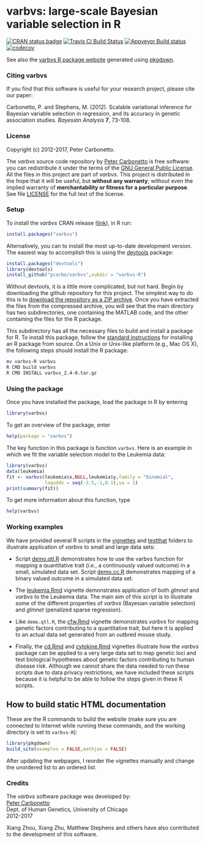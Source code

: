 # varbvs: large-scale Bayesian variable selection in R

[![CRAN status badge](http://www.r-pkg.org/badges/version/varbvs)](https://cran.r-project.org/package=varbvs)
[![Travis CI Build Status](https://travis-ci.org/pcarbo/varbvs.svg?branch=master)](https://travis-ci.org/pcarbo/varbvs)
[![Appveyor Build status](https://ci.appveyor.com/api/projects/status/xqnqhsk5na3855nq?svg=true)](https://ci.appveyor.com/project/pcarbo/varbvs)
[![codecov](https://codecov.io/gh/pcarbo/varbvs/branch/master/graph/badge.svg)](https://codecov.io/gh/pcarbo/varbvs)

See also the
[varbvs R package website](https://pcarbo.github.io/varbvs/varbvs-R/docs)
generated using [pkgdown](http://hadley.github.io/pkgdown).

### Citing varbvs

If you find that this software is useful for your research project,
please cite our paper:

Carbonetto, P. and Stephens, M. (2012). Scalable variational
inference for Bayesian variable selection in regression, and its
accuracy in genetic association studies. *Bayesian Analysis* **7**,
73-108.

### License

Copyright (c) 2012-2017, Peter Carbonetto.

The *varbvs* source code repository by
[Peter Carbonetto](http://github.com/pcarbo) is free software: you can
redistribute it under the terms of the
[GNU General Public License](http://www.gnu.org/licenses/gpl.html). All
the files in this project are part of *varbvs*. This project is
distributed in the hope that it will be useful, but **without any
warranty**; without even the implied warranty of **merchantability or
fitness for a particular purpose**. See file [LICENSE](../LICENSE) for
the full text of the license.

### Setup

To install the *varbvs* CRAN release
([link](http://www.r-pkg.org/pkg/varbvs)), in R run:

```R
install.packages("varbvs")
```

Alternatively, you can to install the most up-to-date development
version. The easiest way to accomplish this is using the
[devtools](http://www.r-pkg.org/pkg/devtools) package:

```R
install.packages("devtools")
library(devtools)
install_github("pcarbo/varbvs",subdir = "varbvs-R")
```

Without devtools, it is a little more complicated, but not
hard. Begin by downloading the github repository for this project. The
simplest way to do this is to
[download the repository as a ZIP archive](http://github.com/pcarbo/varbvs/archive/master.zip). Once
you have extracted the files from the compressed archive, you will see
that the main directory has two subdirectories, one containing the
MATLAB code, and the other containing the files for the R package.

This subdirectory has all the necessary files to build and install a
package for R. To install this package, follow the
[standard instructions](https://cran.r-project.org/doc/manuals/R-admin.html)
for installing an R package from source. On a Unix or Unix-like
platform (e.g., Mac OS X), the following steps should install the R
package:

```sh
mv varbvs-R varbvs
R CMD build varbvs
R CMD INSTALL varbvs_2.4-0.tar.gz
```

### Using the package

Once you have installed the package, load the package in R by entering

```R
library(varbvs)
```

To get an overview of the package, enter

```R
help(package = "varbvs")
```

The key function in this package is function <code>varbvs</code>.
Here is an example in which we fit the variable selection model to the
Leukemia data:

```R
library(varbvs)
data(leukemia)
fit <- varbvs(leukemia$x,NULL,leukemia$y,family = "binomial",
              logodds = seq(-3.5,-1,0.1),sa = 1)
print(summary(fit))
```

To get more information about this function, type

```R
help(varbvs)
```

### Working examples

We have provided several R scripts in the [vignettes](vignettes) and
[testthat](tests/testthat) folders to illustrate application of
*varbvs* to small and large data sets:

+ Script [demo.qtl.R](tests/testthat/demo.qtl.R) demonstrates how to
use the varbvs function for mapping a quantitative trait (*i.e.*, a
continuously valued outcome) in a small, simulated data set. Script
[demo.cc.R](tests/testthat/demo.cc.R) demonstrates mapping of a binary
valued outcome in a simulated data set.

+ The [leukemia.Rmd](vignettes/leukemia.Rmd) vignette demonstrates
application of both *glmnet* and *varbvs* to the Leukemia data. The
main aim of this script is to illustrate some of the different
properties of *varbvs* (Bayesian variable selection) and *glmnet*
(penalized sparse regression).

+ Like `demo.qtl.R`, the [cfw.Rmd](vignettes/cfw.Rmd) vignette
demonstrates *varbvs* for mapping genetic factors contributing to a
quantitative trait, but here it is applied to an actual data set
generated from an outbred mouse study.

+ Finally, the [cd.Rmd](vignettes/cd.Rmd) and
[cytokine.Rmd](vignettes/cytokine.Rmd) vignettes illustrate how the
*varbvs* package can be applied to a very large data set to map
genetic loci and test biological hypotheses about genetic factors
contributing to human disease risk. Although we cannot share the data
needed to run these scripts due to data privacy restrictions, we have
included these scripts because it is helpful to be able to follow the
steps given in these R scripts.

## How to build static HTML documentation

These are the R commands to build the website (make sure you are
connected to Internet while running these commands, and the working
directory is set to `varbvs-R`):

```R
library(pkgdown)
build_site(examples = FALSE,mathjax = FALSE)
```

After updating the webpages, I reorder the vignettes manually and
change the unordered list to an ordered list.

### Credits

The *varbvs* software package was developed by:<br>
[Peter Carbonetto](http://pcarbo.github.io)<br>
Dept. of Human Genetics, University of Chicago<br>
2012-2017

Xiang Zhou, Xiang Zhu, Matthew Stephens and others have also
contributed to the development of this software.
